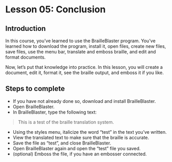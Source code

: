 # Lesson 05: Conclusion

## Introduction

In this course, you’ve learned to use the BrailleBlaster program.
You’ve learned how to download the program, install it, open files,
create new files, save files, use the menu bar, translate and emboss
braille, and edit and format documents.

Now, let’s put that knowledge into practice. In this lesson, you will
create a document, edit it, format it, see the braille output, and
emboss it if you like.

## Steps to complete

- If you have not already done so, download and install BrailleBlaster.
- Open BrailleBlaster.
- In BrailleBlaster, type the following text:
> This is a test of the braille translation system.

- Using the styles menu, italicize the word “test” in the text you’ve written.
- View the translated text to make sure that the braille is accurate.
- Save the file as “test”, and close BrailleBlaster.
- Open BrailleBlaster again and open the “test” file you saved.
- (optional) Emboss the file, if you have an embosser connected.

